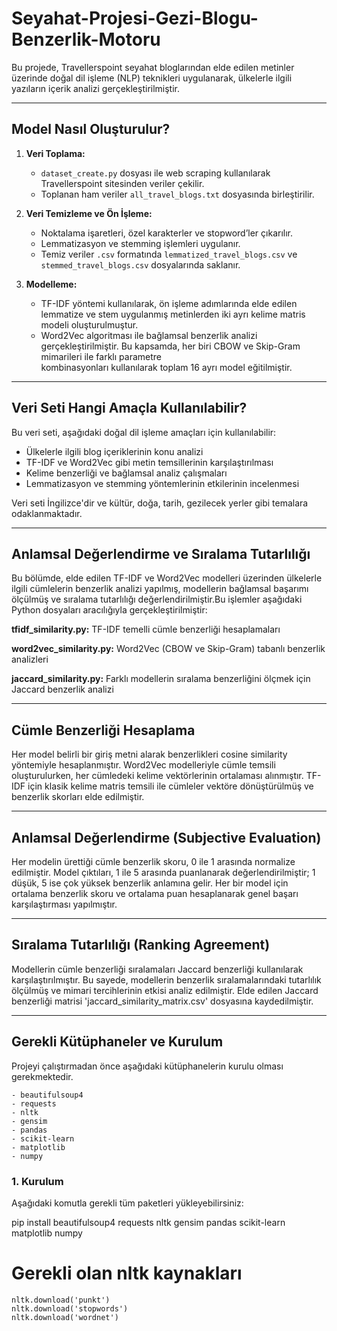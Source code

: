 # Seyahat-Projesi-Gezi-Blogu-Benzerlik-Motoru

Bu projede, Travellerspoint seyahat bloglarından elde edilen metinler üzerinde doğal dil işleme (NLP) teknikleri uygulanarak, ülkelerle ilgili yazıların içerik   analizi gerçekleştirilmiştir.
  
  ---

## Model Nasıl Oluşturulur? 

  1. **Veri Toplama:**
       - `dataset_create.py` dosyası ile web scraping kullanılarak Travellerspoint sitesinden veriler çekilir.
       - Toplanan ham veriler `all_travel_blogs.txt` dosyasında birleştirilir.
  
  2. **Veri Temizleme ve Ön İşleme:**
       - Noktalama işaretleri, özel karakterler ve stopword’ler çıkarılır.
       - Lemmatizasyon ve stemming işlemleri uygulanır.
       - Temiz veriler `.csv` formatında `lemmatized_travel_blogs.csv` ve `stemmed_travel_blogs.csv` dosyalarında saklanır.
  
  3. **Modelleme:**
       - TF-IDF yöntemi kullanılarak, ön işleme adımlarında elde edilen lemmatize ve stem uygulanmış metinlerden iki ayrı kelime matris modeli oluşturulmuştur.
       - Word2Vec algoritması ile bağlamsal benzerlik analizi gerçekleştirilmiştir. Bu kapsamda, her biri CBOW ve Skip-Gram mimarileri ile farklı parametre       
         kombinasyonları kullanılarak toplam 16 ayrı model eğitilmiştir.

---

## Veri Seti Hangi Amaçla Kullanılabilir?

  Bu veri seti, aşağıdaki doğal dil işleme amaçları için kullanılabilir:
  
- Ülkelerle ilgili blog içeriklerinin konu analizi
- TF-IDF ve Word2Vec gibi metin temsillerinin karşılaştırılması
- Kelime benzerliği ve bağlamsal analiz çalışmaları
- Lemmatizasyon ve stemming yöntemlerinin etkilerinin incelenmesi
  
Veri seti İngilizce'dir ve kültür, doğa, tarih, gezilecek yerler gibi temalara odaklanmaktadır.

---
## Anlamsal Değerlendirme ve Sıralama Tutarlılığı
Bu bölümde, elde edilen TF-IDF ve Word2Vec modelleri üzerinden ülkelerle ilgili cümlelerin benzerlik analizi yapılmış, modellerin bağlamsal başarımı ölçülmüş ve sıralama tutarlılığı değerlendirilmiştir.Bu işlemler aşağıdaki Python dosyaları aracılığıyla gerçekleştirilmiştir:

  **tfidf_similarity.py:** TF-IDF temelli cümle benzerliği hesaplamaları
    
  **word2vec_similarity.py:** Word2Vec (CBOW ve Skip-Gram) tabanlı benzerlik analizleri
    
  **jaccard_similarity.py:** Farklı modellerin sıralama benzerliğini ölçmek için Jaccard benzerlik analizi
  
---
## Cümle Benzerliği Hesaplama
Her model belirli bir giriş metni alarak benzerlikleri cosine similarity yöntemiyle hesaplanmıştır. Word2Vec modelleriyle cümle temsili oluşturulurken, her cümledeki kelime vektörlerinin ortalaması alınmıştır. TF-IDF için klasik kelime matris temsili ile cümleler vektöre dönüştürülmüş ve benzerlik skorları elde edilmiştir.

---
## Anlamsal Değerlendirme (Subjective Evaluation)
Her modelin ürettiği cümle benzerlik skoru, 0 ile 1 arasında normalize edilmiştir.
Model çıktıları, 1 ile 5 arasında puanlanarak değerlendirilmiştir; 1 düşük, 5 ise çok yüksek benzerlik anlamına gelir.
Her bir model için ortalama benzerlik skoru ve ortalama puan hesaplanarak genel başarı karşılaştırması yapılmıştır.

---
## Sıralama Tutarlılığı (Ranking Agreement)
Modellerin cümle benzerliği sıralamaları Jaccard benzerliği kullanılarak karşılaştırılmıştır.
Bu sayede, modellerin benzerlik sıralamalarındaki tutarlılık ölçülmüş ve mimari tercihlerinin etkisi analiz edilmiştir.
Elde edilen Jaccard benzerliği matrisi 'jaccard_similarity_matrix.csv' dosyasına kaydedilmiştir.

--- 

##  Gerekli Kütüphaneler ve Kurulum

  Projeyi çalıştırmadan önce aşağıdaki kütüphanelerin kurulu olması gerekmektedir.
  
    - beautifulsoup4
    - requests
    - nltk
    - gensim
    - pandas
    - scikit-learn
    - matplotlib
    - numpy 
    
### 1. Kurulum

  Aşağıdaki komutla gerekli tüm paketleri yükleyebilirsiniz:
  
  pip install beautifulsoup4 requests nltk gensim pandas scikit-learn matplotlib numpy
  
  # Gerekli olan nltk kaynakları
    nltk.download('punkt')
    nltk.download('stopwords')
    nltk.download('wordnet')


